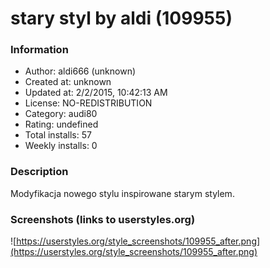 # stary styl by aldi (109955)

### Information
- Author: aldi666 (unknown)
- Created at: unknown
- Updated at: 2/2/2015, 10:42:13 AM
- License: NO-REDISTRIBUTION
- Category: audi80
- Rating: undefined
- Total installs: 57
- Weekly installs: 0


### Description
Modyfikacja nowego stylu inspirowane starym stylem.


### Screenshots (links to userstyles.org)
![https://userstyles.org/style_screenshots/109955_after.png](https://userstyles.org/style_screenshots/109955_after.png)


